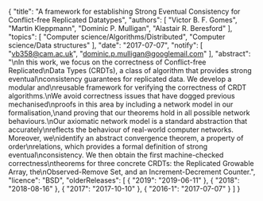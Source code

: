 {
    "title": "A framework for establishing Strong Eventual Consistency for Conflict-free Replicated Datatypes",
    "authors": [
        "Victor B. F. Gomes",
        "Martin Kleppmann",
        "Dominic P. Mulligan",
        "Alastair R. Beresford"
    ],
    "topics": [
        "Computer science/Algorithms/Distributed",
        "Computer science/Data structures"
    ],
    "date": "2017-07-07",
    "notify": [
        "vb358@cam.ac.uk",
        "dominic.p.mulligan@googlemail.com"
    ],
    "abstract": "\nIn this work, we focus on the correctness of Conflict-free Replicated\nData Types (CRDTs), a class of algorithm that provides strong eventual\nconsistency guarantees for replicated data. We develop a modular and\nreusable framework for verifying the correctness of CRDT algorithms.\nWe avoid correctness issues that have dogged previous mechanised\nproofs in this area by including a network model in our formalisation,\nand proving that our theorems hold in all possible network behaviours.\nOur axiomatic network model is a standard abstraction that accurately\nreflects the behaviour of real-world computer networks. Moreover, we\nidentify an abstract convergence theorem, a property of order\nrelations, which provides a formal definition of strong eventual\nconsistency. We then obtain the first machine-checked correctness\ntheorems for three concrete CRDTs: the Replicated Growable Array, the\nObserved-Remove Set, and an Increment-Decrement Counter.",
    "licence": "BSD",
    "olderReleases": [
        {
            "2019": "2019-06-11"
        },
        {
            "2018": "2018-08-16"
        },
        {
            "2017": "2017-10-10"
        },
        {
            "2016-1": "2017-07-07"
        }
    ]
}